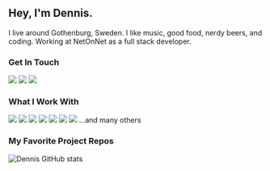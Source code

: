 ## Hey, I'm Dennis.

I live around Gothenburg, Sweden. I like music, good food, nerdy beers, and coding. Working at NetOnNet as a full stack developer.

### Get In Touch

<a href="mailto:hundraprocent@me.com"><img src="https://img.shields.io/badge/Gmail-D14836?style=for-the-badge&logo=gmail&logoColor=white"></a> <a href="https://www.linkedin.com/in/dennis-asplind-50989682/"><img src="https://img.shields.io/badge/LinkedIn-0077B5?style=for-the-badge&logo=linkedin&logoColor=white"></a> <a href="#"><img src="https://img.shields.io/badge/portfolio-0A0A0A?style=for-the-badge&logo=dev.to&logoColor=white"></a>

### What I Work With

<img src="https://img.shields.io/badge/JavaScript-F7DF1E?style=for-the-badge&logo=javascript&logoColor=black"> <img src="https://img.shields.io/badge/Node.js-43853D?style=for-the-badge&logo=node.js&logoColor=white"> <img src="https://img.shields.io/badge/HTML5-E34F26?style=for-the-badge&logo=html5&logoColor=white"> <img src="https://img.shields.io/badge/CSS3-1572B6?style=for-the-badge&logo=css3&logoColor=white"> <img src="https://img.shields.io/badge/React-20232A?style=for-the-badge&logo=react&logoColor=61DAFB"> <img src="https://img.shields.io/badge/blazor-20232A?style=for-the-badge&logo=blazor&logoColor=b87fff"> <img src="https://img.shields.io/badge/dotnet-008CD7?style=for-the-badge&logo=dotnet&logoColor=fff">
...and many others

### My Favorite Project Repos

![Dennis GitHub stats](https://github-readme-stats.vercel.app/api?username=pRob3&show_icons=true&theme=dark)
